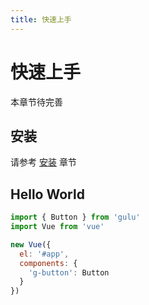 ```yaml
---
title: 快速上手
---
```


# 快速上手

本章节待完善

## 安装

请参考 [安装](../install/) 章节

## Hello World

```javascript
import { Button } from 'gulu'
import Vue from 'vue'

new Vue({
  el: '#app',
  components: {
    'g-button': Button
  }
})
```

